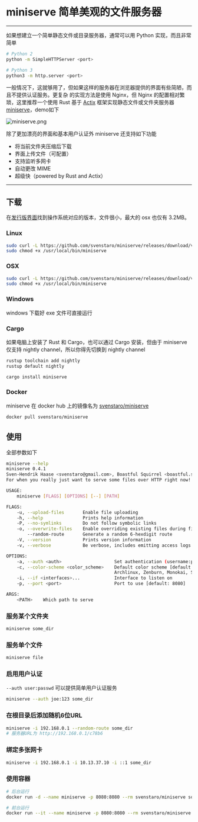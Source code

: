 # miniserve 简单美观的文件服务器

---

如果想建立一个简单静态文件或目录服务器，通常可以用 Python 实现，而且非常简单

```bash
# Python 2
python -m SimpleHTTPServer <port>

# Python 3
python3 -m http.server <port>
```

一般情况下，这就够用了，但如果这样的服务器在浏览器提供的界面有些简陋，而且不提供认证服务。更复杂
的实现方法是使用 Nginx，但 Nginx 的配置相对繁琐，这里推荐一个使用 Rust 基于 [Actix](https://actix.rs/)
框架实现静态文件或文件夹服务器 [miniserve](https://github.com/svenstaro/miniserve)，demo如下

![miniserve.png](https://i.postimg.cc/MGpkBQ5p/miniserve.png)

除了更加漂亮的界面和基本用户认证外 miniserve 还支持如下功能

- 将当前文件夹压缩后下载
- 界面上传文件（可配置）
- 支持监听多网卡
- 自动更改 MIME
- 超级快（powered by Rust and Actix）

---

## 下载

在[发行版界面](https://github.com/svenstaro/miniserve/releases)找到操作系统对应的版本，文件很小，最大的 osx 也仅有 3.2MB。

### Linux
```bash
sudo curl -L https://github.com/svenstaro/miniserve/releases/download/v0.4.1/miniserve-linux-x86_64 -o /usr/local/bin/miniserve
sudo chmod +x /usr/local/bin/miniserve
```

### OSX
```bash
sudo curl -L https://github.com/svenstaro/miniserve/releases/download/v0.4.1/miniserve-osx-x86_64 -o /usr/local/bin/miniserve
sudo chmod +x /usr/local/bin/miniserve
```

### Windows
windows 下载好 exe 文件可直接运行

### Cargo
如果电脑上安装了 Rust 和 Cargo，也可以通过 Cargo 安装，但由于 miniserve
仅支持 nightly channel，所以你得先切换到 nightly channel

```bash
rustup toolchain add nightly
rustup default nightly

cargo install miniserve
```

### Docker
miniserve 在 docker hub 上的镜像名为 [svenstaro/miniserve](https://hub.docker.com/r/svenstaro/miniserve)

```bash
docker pull svenstaro/miniserve
```

## 使用
全部参数如下
```bash
miniserve --help
miniserve 0.4.1
Sven-Hendrik Haase <svenstaro@gmail.com>, Boastful Squirrel <boastful.squirrel@gmail.com>
For when you really just want to serve some files over HTTP right now!

USAGE:
    miniserve [FLAGS] [OPTIONS] [--] [PATH]

FLAGS:
    -u, --upload-files       Enable file uploading
    -h, --help               Prints help information
    -P, --no-symlinks        Do not follow symbolic links
    -o, --overwrite-files    Enable overriding existing files during file upload
        --random-route       Generate a random 6-hexdigit route
    -V, --version            Prints version information
    -v, --verbose            Be verbose, includes emitting access logs

OPTIONS:
    -a, --auth <auth>                    Set authentication (username:password)
    -c, --color-scheme <color_scheme>    Default color scheme [default: Squirrel]  [possible values:
                                         Archlinux, Zenburn, Monokai, Squirrel]
    -i, --if <interfaces>...             Interface to listen on
    -p, --port <port>                    Port to use [default: 8080]

ARGS:
    <PATH>    Which path to serve
```

### 服务某个文件夹
```bash
miniserve some_dir
```

### 服务单个文件
```bash
miniserve file
```

### 启用用户认证
`--auth user:passwd` 可以提供简单用户认证服务
```bash
miniserve --auth joe:123 some_dir
```

### 在根目录后添加随机6位URL
```bash
miniserve -i 192.168.0.1 --random-route some_dir
# 服务器URL为 http://192.168.0.1/c78b6
```

### 绑定多张网卡
```bash
miniserve -i 192.168.0.1 -i 10.13.37.10 -i ::1 some_dir
```

### 使用容器
```bash
# 后台运行
docker run -d --name miniserve -p 8080:8080 --rm svenstaro/miniserve some_dir

# 前台运行
docker run --it --name miniserve -p 8080:8080 --rm svenstaro/miniserve some_dir
```
